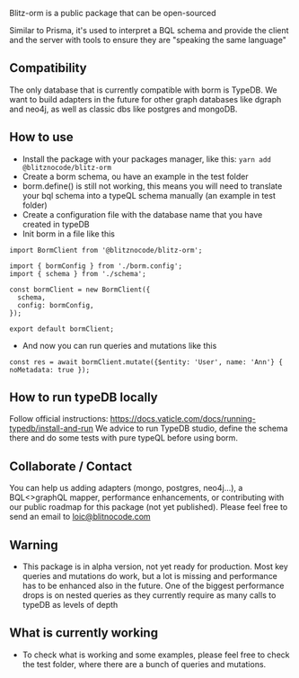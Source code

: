 Blitz-orm is a public package that can be open-sourced

Similar to Prisma, it's used to interpret a BQL schema and provide the client and the server with tools to ensure they are "speaking the same language"

## Compatibility
The only database that is currently compatible with borm is TypeDB. We want to build adapters in the future for other graph databases like dgraph and neo4j, as well as classic dbs like postgres and mongoDB. 

## How to use
- Install the package with your packages manager, like this: 
`yarn add @blitznocode/blitz-orm`
- Create a borm schema, ou have an example in the test folder
- borm.define() is still not working, this means you will need to translate your bql schema into a typeQL schema manually (an example in test folder)
- Create a configuration file with the database name that you have created in typeDB
- Init borm in a file like this
```
import BormClient from '@blitznocode/blitz-orm';

import { bormConfig } from './borm.config';
import { schema } from './schema';

const bormClient = new BormClient({
  schema,
  config: bormConfig,
});

export default bormClient;
```
- And now you can run queries and mutations like this
```
const res = await bormClient.mutate({$entity: 'User', name: 'Ann'} { noMetadata: true });
```

## How to run typeDB locally
Follow official instructions: https://docs.vaticle.com/docs/running-typedb/install-and-run
We advice to run TypeDB studio, define the schema there and do some tests with pure typeQL before using borm.

## Collaborate / Contact
You can help us adding adapters (mongo, postgres, neo4j...), a BQL<>graphQL mapper, performance enhancements, or contributing with our public roadmap for this package (not yet published). Please feel free to send an email to loic@blitnocode.com 

## Warning
- This package is in alpha version, not yet ready for production. Most key queries and mutations do work, but a lot is missing and performance has to be enhanced also in the future. One of the biggest performance drops is on nested queries as they currently require as many calls to typeDB as levels of depth 

## What is currently working
- To check what is working and some examples, please feel free to check the test folder, where there are a bunch of queries and mutations.
